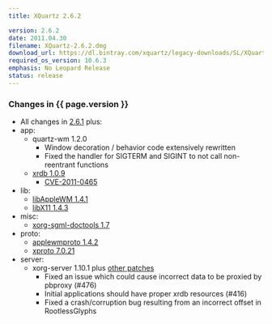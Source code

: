 ```yaml
---
title: XQuartz 2.6.2

version: 2.6.2
date: 2011.04.30
filename: XQuartz-2.6.2.dmg
download_url: https://dl.bintray.com/xquartz/legacy-downloads/SL/XQuartz-2.6.2.dmg
required_os_version: 10.6.3
emphasis: No Leopard Release
status: release
---
```


### Changes in {{ page.version }} ###
  * All changes in [2.6.1](XQuartz-2.6.1.html) plus:
  * app:
    * quartz-wm 1.2.0
      * Window decoration / behavior code extensively rewritten
      * Fixed the handler for SIGTERM and SIGINT to not call non-reentrant functions
    * [xrdb 1.0.9](https://lists.freedesktop.org/archives/xorg-announce/2011-April/001635.html)
      * [CVE-2011-0465](https://cve.mitre.org/cgi-bin/cvename.cgi?name=CVE-2011-0465)
  * lib:
    * [libAppleWM 1.4.1](https://lists.freedesktop.org/archives/xorg-announce/2011-April/001640.html)
    * [libX11 1.4.3](https://lists.freedesktop.org/archives/xorg-announce/2011-April/001637.html)
  * misc:
    * [xorg-sgml-doctools 1.7](https://lists.freedesktop.org/archives/xorg-announce/2011-March/001633.html)
  * proto:
    * [applewmproto 1.4.2](https://lists.freedesktop.org/archives/xorg-announce/2011-April/001641.html)
    * [xproto 7.0.21](https://lists.freedesktop.org/archives/xorg-announce/2011-March/001631.html)
  * server:
    * xorg-server 1.10.1 plus [other patches](https://github.com/XQuartz/xorg-server/commits/XQuartz-2.6.2)
      * Fixed an issue which could cause incorrect data to be proxied by pbproxy (#476)
      * Initial applications should have proper xrdb resources (#416)
      * Fixed a crash/corruption bug resulting from an incorrect offset in RootlessGlyphs
